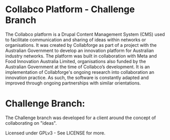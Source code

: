 Collabco Platform - Challenge Branch
=================

The Collabco platform is a Drupal Content Management System (CMS) used to facilitate communication and sharing of ideas within networks or organisations. It was created by Collabforge as part of a project with the Australian Government to develop an innovation platform for Australian industry networks. The platform was built in collaboration with Meta and Food Innovation Australia Limited, organisations also funded by the Australian Government at the time of Collabco’s development. It is an implementation of Collabforge's ongoing research into collaboration an innovation practice. As such, the software is constantly adapted and improved through ongoing partnerships with similar orientations.

Challenge Branch:
=================

The Challenge branch was developed for a client around the concept of collaborating on "ideas".

Licensed under GPLv3 - See LICENSE for more.
